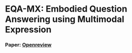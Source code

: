 # EQA-MX: Embodied Question Answering using Multimodal Expression
### Paper: [Openreview](https://openreview.net/forum?id=7gUrYE50Rb)
